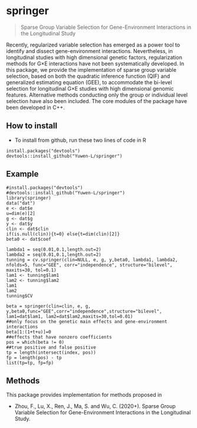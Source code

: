
<!-- README.md is generated from README.Rmd. Please edit that file -->

# springer

> Sparse Group Variable Selection for Gene-Environment Interactions in the Longitudinal Study

Recently, regularized variable selection has emerged as a power tool to identify and dissect gene-environment interactions. Nevertheless, in longitudinal studies with high dimensional genetic factors, regularization methods for G×E interactions have not been systematically developed. In this package, we provide the implementation of sparse group variable selection, based on both the quadratic inference function (QIF) and generalized estimating equation (GEE), to accommodate the bi-level selection for longitudinal G×E studies with high dimensional genomic features. Alternative methods conducting only the group or individual level selection have also been included. The core modules of the package have been developed in C++.

## How to install

 - To install from github, run these two lines of code in R

<!-- end list -->

    install.packages("devtools")
    devtools::install_github("Yuwen-L/springer")

## Example

    #install.packages("devtools")
    #devtools::install_github("Yuwen-L/springer")
    library(springer)
    data("dat")
    e <- dat$e
    u=dim(e)[2]
    g <- dat$g
    y <- dat$y
    clin <- dat$clin
    if(is.null(clin)){t=0} else{t=dim(clin)[2]}
    beta0 <- dat$coef

    lambda1 = seq(0.01,0.1,length.out=2)
    lambda2 = seq(0.01,0.1,length.out=2)
    tunning = cv.springer(clin=NULL, e, g, y,beta0, lambda1, lambda2, nfolds=5, func="GEE", corr="independence", structure="bilevel", maxits=30, tol=0.1)
    lam1 <- tunning$lam1
    lam2 <- tunning$lam2
    lam1
    lam2
    tunning$CV
    
    beta = springer(clin=clin, e, g, y,beta0,func="GEE",corr="independence",structure="bilevel",
    lam1=dat$lam1, lam2=dat$lam2,maxits=30,tol=0.01)
    ##only focus on the genetic main effects and gene-environment interactions
    beta[1:(1+t+u)]=0
    ##effects that have nonzero coefficients
    pos = which(beta != 0)
    ##true positive and false positive
    tp = length(intersect(index, pos))
    fp = length(pos) - tp
    list(tp=tp, fp=fp)

## Methods

This package provides implementation for methods proposed in

  - Zhou, F., Lu, X., Ren, J., Ma, S. and Wu, C. (2020+). Sparse Group Variable Selection for Gene-Environment Interactions in the Longitudinal Study.
